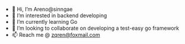 - 👋 Hi, I’m Areno@sinngae
- 👀 I’m interested in backend developing
- 🌱 I’m currently learning Go
- 💞️ I’m looking to collaborate on developing a test-easy go framework
- 📫 Reach me @ zqren@foxmail.com

<!---
sinngae/sinngae is a ✨ special ✨ repository because its `README.md` (this file) appears on your GitHub profile.
You can click the Preview link to take a look at your changes.
--->
